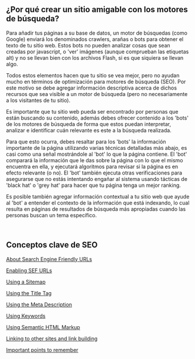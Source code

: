 <!-- Filename: Making_your_site_Search_Engine_Friendly / Display title: Haciendo tu sitio amigable con los motores de búsqueda -->

## ¿Por qué crear un sitio amigable con los motores de búsqueda?

Para añadir tus páginas a su base de datos, un motor de búsquedas (como
Google) enviará los denominados crawlers, arañas o bots para obtener el
texto de tu sitio web. Estos bots no pueden analizar cosas que sean
creadas por javascript, o 'ver' imágenes (aunque comprueban las
etiquetas alt) y no se llevan bien con los archivos Flash, si es que
siquiera se llevan algo.

Todos estos elementos hacen que tu sitio se vea mejor, pero no ayudan
mucho en términos de optimización para motores de búsqueda (SEO). Por
este motivo se debe agregar información descriptiva acerca de dichos
recursos que sea visible a un motor de búsqueda (pero no necesariamente
a los visitantes de tu sitio).

Es importante que tu sitio web pueda ser encontrado por personas que
están buscando su contenido, además debes ofrecer contenido a los 'bots'
de los motores de búsqueda de forma que estos puedan interpretar,
analizar e identificar cuán relevante es este a la búsqueda realizada.

Para que esto ocurra, debes resaltar para los 'bots' la información
importante de la página utilizando varias técnicas detalladas más abajo,
es casi como una señal mostrándole al 'bot' lo que la página contiene.
El 'bot' comparará la información que le das sobre la página con lo que
el mismo encuentra en ella, y ejecutará algoritmos para revisar si la
página es en efecto relevante (o no). El 'bot' también ejecuta otras
verificaciones para asegurarse que no estás intentando engañar al
sistema usando tácticas de 'black hat' o 'grey hat' para hacer que tu
página tenga un mejor ranking.

Es posible también agregar información contextual a tu sitio web que
ayude al 'bot' a entender el contexto de la información que está
indexando, lo cual resulta en páginas de resultados de búsqueda más
apropiadas cuando las personas buscan un tema específico.

 

## Conceptos clave de SEO

[About Search Engine Friendly
URLs](https://docs.joomla.org/Search_Engine_Friendly_URLs "Special:MyLanguage/Search Engine Friendly URLs")

[Enabling SEF
URLs](https://docs.joomla.org/Enabling_Search_Engine_Friendly_(SEF)_URLs "Special:MyLanguage/Enabling Search Engine Friendly (SEF) URLs")

[Using a
Sitemap](https://docs.joomla.org/Using_A_Sitemap "Special:MyLanguage/Using A Sitemap")

[Using the Title
Tag](https://docs.joomla.org/Using_The_Title_Tag "Special:MyLanguage/Using The Title Tag")

[Using the Meta
Description](https://docs.joomla.org/Using_The_Meta_Description "Special:MyLanguage/Using The Meta Description")

[Using
Keywords](https://docs.joomla.org/Using_Keywords "Special:MyLanguage/Using Keywords")

[Using Semantic HTML
Markup](https://docs.joomla.org/Semantic_HTML_Markup "Special:MyLanguage/Semantic HTML Markup")

[Linking to other sites and link
building](https://docs.joomla.org/Linking_To_Other_Sites "Special:MyLanguage/Linking To Other Sites")

[Important points to
remember](https://docs.joomla.org/Important_SEO_Points_To_Remember "Special:MyLanguage/Important SEO Points To Remember")
